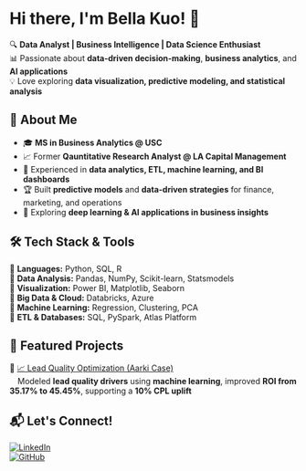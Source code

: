 # Hi there, I'm Bella Kuo! 👋

🔍 **Data Analyst | Business Intelligence | Data Science Enthusiast**  
📊 Passionate about **data-driven decision-making**, **business analytics**, and **AI applications**  
💡 Love exploring **data visualization, predictive modeling, and statistical analysis**  

## 🌟 About Me  
- 🎓 **MS in Business Analytics @ USC**  
- 📈 Former **Qauntitative Research Analyst @ LA Capital Management**  
- 💼 Experienced in **data analytics, ETL, machine learning, and BI dashboards**  
- 🏆 Built **predictive models** and **data-driven strategies** for finance, marketing, and operations  
- 🚀 Exploring **deep learning & AI applications in business insights**  

## 🛠 Tech Stack & Tools  
🔹 **Languages:** Python, SQL, R  
🔹 **Data Analysis:** Pandas, NumPy, Scikit-learn, Statsmodels  
🔹 **Visualization:** Power BI, Matplotlib, Seaborn  
🔹 **Big Data & Cloud:** Databricks, Azure  
🔹 **Machine Learning:** Regression, Clustering, PCA  
🔹 **ETL & Databases:** SQL, PySpark, Atlas Platform  

## 📌 Featured Projects  
🔹 [📈 Lead Quality Optimization (Aarki Case)](https://github.com/belladatalab/lead-quality-optimization-aarki)  
 Modeled **lead quality drivers** using **machine learning**, improved **ROI from 35.17% to 45.45%**, supporting a **10% CPL uplift**

 

## 📬 Let's Connect!  
[![LinkedIn](https://img.shields.io/badge/LinkedIn-Connect-blue?logo=linkedin)](https://www.linkedin.com/in/yi-chieh-kuo/)  
[![GitHub](https://img.shields.io/badge/GitHub-Follow-black?logo=github)](https://github.com/belladatalab)  


